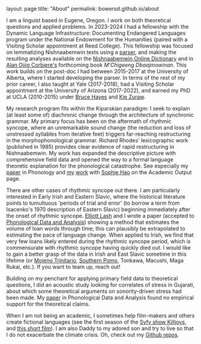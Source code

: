 layout: page
title: "About"
permalink: bowersd.github.io/about

I am a linguist based in Eugene, Oregon. I work on both theoretical questions and applied problems. In 2023-2024 I had a fellowship with the Dynamic Language Infrastructure: Documenting Endangered Languages program under the National Endowment for the Humanities (paired with a Visiting Scholar appointment at Reed College). This fellowship was focused on lemmatizing Nishnaabemwin texts using a [parser](https://github.com/bowersd/otw), and making the resulting analyses available on the [Nishnaabemwin Online Dictionary](https://dictionary.nishnaabemwin.atlas-ling.ca/#/credits) and in [Alan Ojiig Corbiere's](https://profiles.laps.yorku.ca/profiles/ojiigcor/) forthcoming book *M'Chigeeng Dbaajmowinan*. This work builds on the post-doc I had between 2015-2017 at the University of Alberta, where I started developing the parser. In terms of the rest of my prior career, I also taught at Yale (2017-2018), had a Visiting Scholar appointment at the University of Arizona (2017-2022), and earned my PhD at UCLA (2010-2015) under [Bruce Hayes](https://linguistics.ucla.edu/people/hayes/) and [Kie Zuraw](https://kiezuraw.com/).

My research program fits within the Kiparskian paradigm: I seek to explain (at least some of) diachronic change through the architecture of synchronic grammar. My primary focus has been on the aftermath of rhythmic syncope,  where an unremarkable sound change (the reduction and loss of unstressed syllables from iterative feet) triggers far-reaching restructuring in the morphophonological grammar. Richard Rhodes' lexicographic work (published in 1985) provides clear evidence of rapid restructuring in Nishnaabemwin.  My work has expanded the descriptive picture with comprehensive field data and opened the way to a formal language theoretic explanation for the phonological catastrophe.  See especially my [paper](https://www.cambridge.org/core/journals/phonology/article/abs/nishnaabemwin-restructuring-controversy-new-empirical-evidence/2671061998D22F2B9FC81B78DAE42661?utm_campaign=shareaholic&utm_medium=copy_link&utm_source=bookmark) in Phonology and [my](https://arxiv.org/abs/1906.06464) [work](https://repository.upenn.edu/server/api/core/bitstreams/ad88b760-c451-47e6-84d6-aac391f61ac9/content) with [Sophie Hao](https://notaphonologist.com/) on the Academic Output page.

There are other cases of rhythmic syncope out there. I am particularly interested in Early Irish and Eastern Slavic, where the historical literature points to tumultuous 'periods of trial and error' (to borrow a term from Isacenko's 1970 description of Eastern Slavic) beginning immediately after the onset of rhythmic syncope. [Elliott Lash](https://www.researchgate.net/profile/Elliott-Lash) and I wrote a paper (accepted to [Phonological Data and Analysis](https://phondata.org)) showing a method that estimates the volume of loan words through time; this can plausibly be extrapolated to estimating the pace of language change. When applied to Irish, we find that very few loans likely entered during the rhythmic syncope period, which is commensurate with rhythmic syncope having quickly died out. I would like to gain a better grasp of the data in Irish and East Slavic sometime in this lifetime (or [Mojeno Trinitario](https://phondata.org/index.php/pda/article/view/2), [Southern Pomo](https://www.cambridge.org/core/journals/phonology/article/stratal-overgeneration-is-necessary-metrically-incoherent-syncope-in-southern-pomo/9498DCFEE0AD8B373FA4C526691C7427), Tonkawa, Macushi, Maga Rukai, etc.). If you want to team up, reach out!

Building on my penchant for applying primary field data to theoretical questions, I did an acoustic study looking for correlates of stress in Gujarati, about which some theoretical arguments on sonority-driven stress had been made. My [paper](https://phondata.org/index.php/pda/article/view/19) in Phonological Data and Analysis found no empirical support for the theoretical claims.

When I am not being an academic, I sometimes help film-makers and others create fictional languages (see the first season of the [Syfy show Killjoys](https://www.syfy.com/killjoys), and [this short film](https://www.imdb.com/title/tt3198208/?ref_=nm_knf_t2)). I am also Daddy to my adored son and try to live so that I do not exacerbate the climate crisis. Oh, check out my [Github repos](https://github.com/bowersd).
